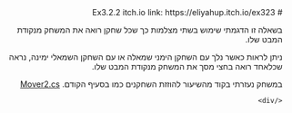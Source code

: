 <div dir='rtl' lang='he'>
# Ex3.2.2
itch.io link: https://eliyahup.itch.io/ex323

  בשאלה זו הדגמתי שימוש בשתי מצלמות כך שכל שחקן רואה את המשחק מנקודת המבט שלו. 
  
  ניתן לראות כאשר נלך עם השחקן הימני שמאלה או עם השחקן השמאלי ימינה, נראה שכלאחד רואה בחצי מסך את המשחק מנקודת המבט שלו. 
  
  במשחק נעזרתי בקוד מהשיעור להוזזת השחקנים כמו בסעיף הקודם.
  [Mover2.cs](https://github.com/eli-game-dev/Ex3.2.2/blob/main/Assets/Mover2.cs)
  
  
    </div>
